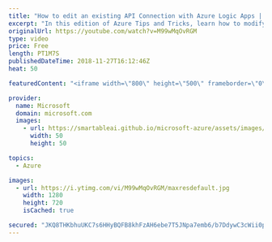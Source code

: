 ```yaml
---
title: "How to edit an existing API Connection with Azure Logic Apps | Azure Tips and Tricks"
excerpt: "In this edition of Azure Tips and Tricks, learn how to modify an existing API Connection with Azure Logic Apps. If you want to edit an existing API connection, all you have to do is simply type \"API Connections\" and select the \"API Connections\" menu item to get started.     For more tips and tricks,"
originalUrl: https://youtube.com/watch?v=M99wMqOvRGM
type: video
price: Free
length: PT1M7S
publishedDateTime: 2018-11-27T16:12:46Z
heat: 50

featuredContent: "<iframe width=\"800\" height=\"500\" frameborder=\"0\" src=\"https://www.youtube.com/embed/M99wMqOvRGM\" allow=\"accelerometer; autoplay; encrypted-media; gyroscope; picture-in-picture\" allowfullscreen></iframe>"

provider:
  name: Microsoft
  domain: microsoft.com
  images:
    - url: https://smartableai.github.io/microsoft-azure/assets/images/organizations/microsoft.com-50x50.jpg
      width: 50
      height: 50

topics:
  - Azure

images:
  - url: https://i.ytimg.com/vi/M99wMqOvRGM/maxresdefault.jpg
    width: 1280
    height: 720
    isCached: true

secured: "JKQ8THKbhuUKC7s6HHyBQFB8khFzAH6ebe7T5JNpa7emb6/b7DdywC3cWii0pt+GKRjXoV3kXzrcuV4kcIH2aH4h3FhbN8AnduGaYdc3B3LOmUhC4ztWEAK/5m3IM23lvmTCujGbsmkPlAGkdilUwxj68AnpzE+FpRHNIaqQKLFeMCC9fZW2qHHbW4SjJBOgzvC5fKdxljYzpEboGDfDeHywOhpgVJOhmFNIhWi/tdm+W6qitnxu+TF1JxnfbMgmhI6DG6NMmD6nzTtwlcVvbznfDGsyKaIG2ECMDVlgeAaojORTR5eV61XfBdUuKb0qxq9RWt4ne92FAUIAcyK0fnJ6ro5V0FSb/Vimsz1gjDAcx5uzG20tvgBun/B65rZYQDrXdagX4fJuBxhHuGATlBoCe/DuV1hxxDFEyThJySs=;Y4jJFk1efYUHNaNxg+Ee6w=="
---
```


